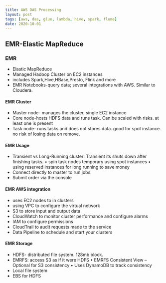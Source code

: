 ```yaml
---
title: AWS DAS Processing 
layout: post
tags: [aws, das, glue, lambda, hive, spark, flume]
date: 2020-10-01
---
```


## EMR-Elastic MapReduce
### EMR
- Elastic MapReduce 
- Managed Hadoop Cluster on EC2 instances
- includes Spark,Hive,HBase,Presto, Flink and more
- EMR Notebooks-query data; several integrations with AWS. Similar to Cloudera.
#### EMR Cluster
- Master node- manages the cluster, single EC2 instance
- Core node-hosts HDFS data and runs task. Can be scaled with risks. at least one is present
- Task node- runs tasks and does not stores data. good for spot instance. no risk of losing data on remove.
#### EMR Usage
- Transient vs Long-Running cluster: Transient its shuts down after finishing tasks.
• spin task nodes temporary using spot instances 
• using reserved instances for long running to save money
- Connect directly to master to run jobs.
- Submit order via the console
#### EMR AWS integration
- uses EC2 nodes to in clusters
- using VPC to configure the virtual network
- S3 to store input and output data
- CloudWatch to monitor cluster performance and configure alarms
- IAM to configure permissions
- CloudTrail to audit requests made to the service
- Data Pipeline to schedule and start your clusters
#### EMR Storage
- HDFS- distributed file system. 128mb block.
- EMRFS: access S3 as if it were HDFS
• EMRFS Consistent View – Optional for S3 consistency
• Uses DynamoDB to track consistency
- Local file system
- EBS for HDFS
###
###